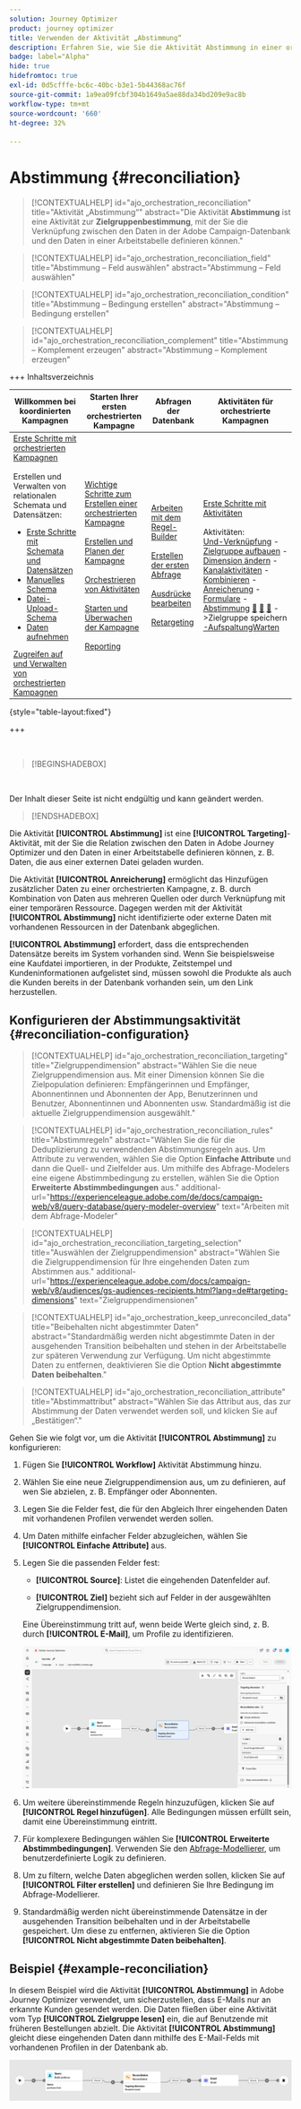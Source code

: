 ```yaml
---
solution: Journey Optimizer
product: journey optimizer
title: Verwenden der Aktivität „Abstimmung“
description: Erfahren Sie, wie Sie die Aktivität Abstimmung in einer orchestrierten Kampagne verwenden
badge: label="Alpha"
hide: true
hidefromtoc: true
exl-id: 0d5cfffe-bc6c-40bc-b3e1-5b44368ac76f
source-git-commit: 1a9ea09fcbf304b1649a5ae88da34bd209e9ac8b
workflow-type: tm+mt
source-wordcount: '660'
ht-degree: 32%

---
```


# Abstimmung {#reconciliation}

>[!CONTEXTUALHELP]
>id="ajo_orchestration_reconciliation"
>title="Aktivität „Abstimmung“"
>abstract="Die Aktivität **Abstimmung** ist eine Aktivität zur **Zielgruppenbestimmung**, mit der Sie die Verknüpfung zwischen den Daten in der Adobe Campaign-Datenbank und den Daten in einer Arbeitstabelle definieren können."

>[!CONTEXTUALHELP]
>id="ajo_orchestration_reconciliation_field"
>title="Abstimmung – Feld auswählen"
>abstract="Abstimmung – Feld auswählen"

>[!CONTEXTUALHELP]
>id="ajo_orchestration_reconciliation_condition"
>title="Abstimmung – Bedingung erstellen"
>abstract="Abstimmung – Bedingung erstellen"

>[!CONTEXTUALHELP]
>id="ajo_orchestration_reconciliation_complement"
>title="Abstimmung – Komplement erzeugen"
>abstract="Abstimmung – Komplement erzeugen"


+++ Inhaltsverzeichnis

| Willkommen bei koordinierten Kampagnen | Starten Ihrer ersten orchestrierten Kampagne | Abfragen der Datenbank | Aktivitäten für orchestrierte Kampagnen |
|---|---|---|---|
| [Erste Schritte mit orchestrierten Kampagnen](../gs-orchestrated-campaigns.md)<br/><br/>Erstellen und Verwalten von relationalen Schemata und Datensätzen:</br> <ul><li>[Erste Schritte mit Schemata und Datensätzen](../gs-schemas.md)</li><li>[Manuelles Schema](../manual-schema.md)</li><li>[Datei-Upload-Schema](../file-upload-schema.md)</li><li>[Daten aufnehmen](../ingest-data.md)</li></ul>[Zugreifen auf und Verwalten von orchestrierten Kampagnen](../access-manage-orchestrated-campaigns.md) | [Wichtige Schritte zum Erstellen einer orchestrierten Kampagne](../gs-campaign-creation.md)<br/><br/>[Erstellen und Planen der Kampagne](../create-orchestrated-campaign.md)<br/><br/>[Orchestrieren von Aktivitäten](../orchestrate-activities.md)<br/><br/>[Starten und Überwachen der Kampagne](../start-monitor-campaigns.md)<br/><br/>[Reporting](../reporting-campaigns.md) | [Arbeiten mit dem Regel-Builder](../orchestrated-rule-builder.md)<br/><br/>[Erstellen der ersten Abfrage](../build-query.md)<br/><br/>[Ausdrücke bearbeiten](../edit-expressions.md)<br/><br/>[Retargeting](../retarget.md) | [Erste Schritte mit Aktivitäten](about-activities.md)<br/><br/>Aktivitäten:<br/>[Und-Verknüpfung](and-join.md) - [Zielgruppe aufbauen](build-audience.md) - [Dimension ändern](change-dimension.md) - [Kanalaktivitäten](channels.md) - [Kombinieren](combine.md) - [Anreicherung](deduplication.md) - [Formulare](enrichment.md) - [Abstimmung](fork.md) <b>[&#128279;](reconciliation.md)</b> [&#128279;](save-audience.md) [&#128279;](split.md) ->Zielgruppe speichern[ -AufspaltungWarten](wait.md) |

{style="table-layout:fixed"}

+++

<br/>

>[!BEGINSHADEBOX]

</br>

Der Inhalt dieser Seite ist nicht endgültig und kann geändert werden.

>[!ENDSHADEBOX]

Die Aktivität **[!UICONTROL Abstimmung]** ist eine **[!UICONTROL Targeting]**-Aktivität, mit der Sie die Relation zwischen den Daten in Adobe Journey Optimizer und den Daten in einer Arbeitstabelle definieren können, z. B. Daten, die aus einer externen Datei geladen wurden.

Die Aktivität **[!UICONTROL Anreicherung]** ermöglicht das Hinzufügen zusätzlicher Daten zu einer orchestrierten Kampagne, z. B. durch Kombination von Daten aus mehreren Quellen oder durch Verknüpfung mit einer temporären Ressource. Dagegen werden mit der Aktivität **[!UICONTROL Abstimmung]** nicht identifizierte oder externe Daten mit vorhandenen Ressourcen in der Datenbank abgeglichen.

**[!UICONTROL Abstimmung]** erfordert, dass die entsprechenden Datensätze bereits im System vorhanden sind. Wenn Sie beispielsweise eine Kaufdatei importieren, in der Produkte, Zeitstempel und Kundeninformationen aufgelistet sind, müssen sowohl die Produkte als auch die Kunden bereits in der Datenbank vorhanden sein, um den Link herzustellen.

## Konfigurieren der Abstimmungsaktivität {#reconciliation-configuration}

>[!CONTEXTUALHELP]
>id="ajo_orchestration_reconciliation_targeting"
>title="Zielgruppendimension"
>abstract="Wählen Sie die neue Zielgruppendimension aus. Mit einer Dimension können Sie die Zielpopulation definieren: Empfängerinnen und Empfänger, Abonnentinnen und Abonnenten der App, Benutzerinnen und Benutzer, Abonnentinnen und Abonnenten usw. Standardmäßig ist die aktuelle Zielgruppendimension ausgewählt."

>[!CONTEXTUALHELP]
>id="ajo_orchestration_reconciliation_rules"
>title="Abstimmregeln"
>abstract="Wählen Sie die für die Deduplizierung zu verwendenden Abstimmungsregeln aus. Um Attribute zu verwenden, wählen Sie die Option **Einfache Attribute** und dann die Quell- und Zielfelder aus. Um mithilfe des Abfrage-Modelers eine eigene Abstimmbedingung zu erstellen, wählen Sie die Option **Erweiterte Abstimmbedingungen** aus."
>additional-url="https://experienceleague.adobe.com/de/docs/campaign-web/v8/query-database/query-modeler-overview" text="Arbeiten mit dem Abfrage-Modeler"

>[!CONTEXTUALHELP]
>id="ajo_orchestration_reconciliation_targeting_selection"
>title="Auswählen der Zielgruppendimension"
>abstract="Wählen Sie die Zielgruppendimension für Ihre eingehenden Daten zum Abstimmen aus."
>additional-url="https://experienceleague.adobe.com/docs/campaign-web/v8/audiences/gs-audiences-recipients.html?lang=de#targeting-dimensions" text="Zielgruppendimensionen"

>[!CONTEXTUALHELP]
>id="ajo_orchestration_keep_unreconciled_data"
>title="Beibehalten nicht abgestimmter Daten"
>abstract="Standardmäßig werden nicht abgestimmte Daten in der ausgehenden Transition beibehalten und stehen in der Arbeitstabelle zur späteren Verwendung zur Verfügung. Um nicht abgestimmte Daten zu entfernen, deaktivieren Sie die Option **Nicht abgestimmte Daten beibehalten**."

>[!CONTEXTUALHELP]
>id="ajo_orchestration_reconciliation_attribute"
>title="Abstimmattribut"
>abstract="Wählen Sie das Attribut aus, das zur Abstimmung der Daten verwendet werden soll, und klicken Sie auf „Bestätigen“."

Gehen Sie wie folgt vor, um die Aktivität **[!UICONTROL Abstimmung]** zu konfigurieren:

1. Fügen Sie **[!UICONTROL Workflow]** Aktivität Abstimmung hinzu.

1. Wählen Sie eine neue Zielgruppendimension aus, um zu definieren, auf wen Sie abzielen, z. B. Empfänger oder Abonnenten.

1. Legen Sie die Felder fest, die für den Abgleich Ihrer eingehenden Daten mit vorhandenen Profilen verwendet werden sollen.

1. Um Daten mithilfe einfacher Felder abzugleichen, wählen Sie **[!UICONTROL Einfache Attribute]** aus.

1. Legen Sie die passenden Felder fest:

   * **[!UICONTROL Source]**: Listet die eingehenden Datenfelder auf.

   * **[!UICONTROL Ziel]** bezieht sich auf Felder in der ausgewählten Zielgruppendimension.

   Eine Übereinstimmung tritt auf, wenn beide Werte gleich sind, z. B. durch **[!UICONTROL E-Mail]**, um Profile zu identifizieren.

   ![](../assets/workflow-reconciliation-criteria.png)

1. Um weitere übereinstimmende Regeln hinzuzufügen, klicken Sie auf **[!UICONTROL Regel hinzufügen]**. Alle Bedingungen müssen erfüllt sein, damit eine Übereinstimmung eintritt.

1. Für komplexere Bedingungen wählen Sie **[!UICONTROL Erweiterte Abstimmbedingungen]**. Verwenden Sie den [Abfrage-Modellierer](../orchestrated-rule-builder.md), um benutzerdefinierte Logik zu definieren.

1. Um zu filtern, welche Daten abgeglichen werden sollen, klicken Sie auf **[!UICONTROL Filter erstellen]** und definieren Sie Ihre Bedingung im Abfrage-Modellierer.

1. Standardmäßig werden nicht übereinstimmende Datensätze in der ausgehenden Transition beibehalten und in der Arbeitstabelle gespeichert. Um diese zu entfernen, aktivieren Sie die Option **[!UICONTROL Nicht abgestimmte Daten beibehalten]**.

## Beispiel {#example-reconciliation}

In diesem Beispiel wird die Aktivität **[!UICONTROL Abstimmung]** in Adobe Journey Optimizer verwendet, um sicherzustellen, dass E-Mails nur an erkannte Kunden gesendet werden. Die Daten fließen über eine Aktivität vom Typ **[!UICONTROL Zielgruppe lesen]** ein, die auf Benutzende mit früheren Bestellungen abzielt. Die Aktivität **[!UICONTROL Abstimmung]** gleicht diese eingehenden Daten dann mithilfe des E-Mail-Felds mit vorhandenen Profilen in der Datenbank ab.

![](../assets/workflow-reconciliation-sample-1.0.png)
